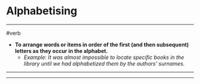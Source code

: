 # Alphabetising
---
#verb
- **To arrange words or items in order of the first (and then subsequent) letters as they occur in the alphabet.**
	- _Example: It was almost impossible to locate specific books in the library until we had alphabetized them by the authors' surnames._
---
---
